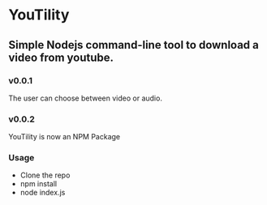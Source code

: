 # YouTility

## Simple Nodejs command-line tool to download a video from youtube.

### v0.0.1

The user can choose between video or audio.

### v0.0.2

YouTility is now an NPM Package

### Usage

- Clone the repo
- npm install
- node index.js
